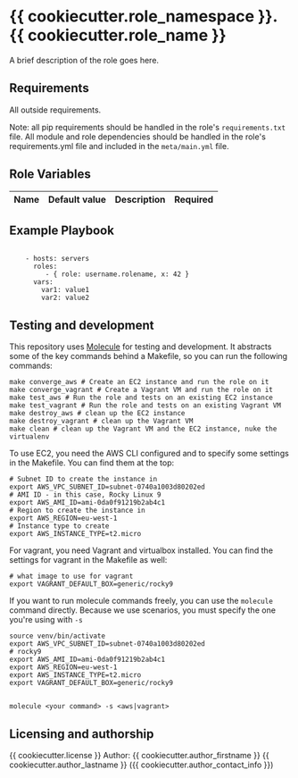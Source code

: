 # {{ cookiecutter.role_namespace }}.{{ cookiecutter.role_name }}

A brief description of the role goes here.

## Requirements

All outside requirements.

Note: all pip requirements should be handled in the role's `requirements.txt` file.
All module and role dependencies should be handled in the role's requirements.yml file and included in the `meta/main.yml` file.

## Role Variables

| Name | Default value | Description | Required |
|------|---------------|-------------|:--------:|


## Example Playbook
```

    - hosts: servers
      roles:
         - { role: username.rolename, x: 42 }
      vars:
        var1: value1
        var2: value2
```

## Testing and development

This repository uses [Molecule](https://molecule.readthedocs.io/en/latest/) for testing and development.
It abstracts some of the key commands behind a Makefile, so you can run the following commands:

```
make converge_aws # Create an EC2 instance and run the role on it
make converge_vagrant # Create a Vagrant VM and run the role on it
make test_aws # Run the role and tests on an existing EC2 instance
make test_vagrant # Run the role and tests on an existing Vagrant VM
make destroy_aws # clean up the EC2 instance
make destroy_vagrant # clean up the Vagrant VM
make clean # clean up the Vagrant VM and the EC2 instance, nuke the virtualenv
```


To use EC2, you need the AWS CLI configured and to specify some settings in the Makefile.
You can find them at the top:
```
# Subnet ID to create the instance in
export AWS_VPC_SUBNET_ID=subnet-0740a1003d80202ed
# AMI ID - in this case, Rocky Linux 9
export AWS_AMI_ID=ami-0da0f91219b2ab4c1
# Region to create the instance in
export AWS_REGION=eu-west-1
# Instance type to create
export AWS_INSTANCE_TYPE=t2.micro
```

For vagrant, you need Vagrant and virtualbox installed.
You can find the settings for vagrant in the Makefile as well:
```
# what image to use for vagrant
export VAGRANT_DEFAULT_BOX=generic/rocky9
```

If you want to run molecule commands freely, you can use the `molecule` command directly.
Because we use scenarios, you must specify the one you're using with `-s`

```
source venv/bin/activate
export AWS_VPC_SUBNET_ID=subnet-0740a1003d80202ed
# rocky9
export AWS_AMI_ID=ami-0da0f91219b2ab4c1
export AWS_REGION=eu-west-1
export AWS_INSTANCE_TYPE=t2.micro
export VAGRANT_DEFAULT_BOX=generic/rocky9


molecule <your command> -s <aws|vagrant>
```


## Licensing and authorship

{{ cookiecutter.license }}
Author: {{ cookiecutter.author_firstname }} {{ cookiecutter.author_lastname }} ({{ cookiecutter.author_contact_info }})
